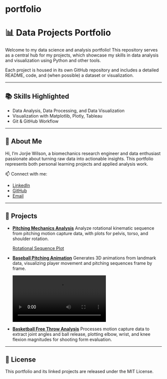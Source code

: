 # portfolio
# 📊 Data Projects Portfolio
Welcome to my data science and analysis portfolio! This repository serves as a central hub for my projects, which showcase my skills in data analysis and visualization using Python and other tools.

Each project is housed in its own GitHub repository and includes a detailed README, code, and (when possible) a dataset or visualization.

---

## 📚 Skills Highlighted

- Data Analysis, Data Processing, and Data Visualization
- Visualization with Matplotlib, Plotly, Tableau
- Git & GitHub Workflow

---

## 📌 About Me

Hi, I’m Jorjie Wilson, a biomechanics research engineer and data enthusiast passionate about turning raw data into actionable insights. This portfolio represents both personal learning projects and applied analysis work.


📫 Connect with me:  
- [LinkedIn](https://linkedin.com/in/jorjie-wilson)  
- [GitHub](https://github.com/jorjiemw)  
- [Email](jorjiewilson@gmail.com)

---

## 🔗 Projects

- [**Pitching Mechanics Analysis**](./Pitching_Mechanics)
  Analyze rotational kinematic sequence from pitching motion capture data, with plots for pelvis, torso, and shoulder rotation.

  [Rotational Sequence Plot](assets/session_1_rotational_sequence.png)

- [**Baseball Pitching Animation**](./project1_baseballpitching)
  Generates 3D animations from landmark data, visualizing player movement and pitching sequences frame by frame.
  
  ![Pitching Demo Animation](assets/Session_1.mp4)  

- [**Basketball Free Throw Analysis**](./project2_shootinganalysis)
  Processes motion capture data to extract joint angles and ball release, plotting elbow, wrist, and knee flexion magnitudes for shooting form evaluation.
  

---

## 📄 License

This portfolio and its linked projects are released under the MIT License.
